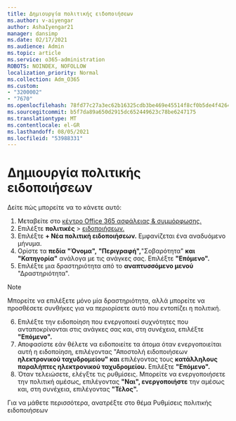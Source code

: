 ```yaml
---
title: Δημιουργία πολιτικής ειδοποιήσεων
ms.author: v-aiyengar
author: AshaIyengar21
manager: dansimp
ms.date: 02/17/2021
ms.audience: Admin
ms.topic: article
ms.service: o365-administration
ROBOTS: NOINDEX, NOFOLLOW
localization_priority: Normal
ms.collection: Adm_O365
ms.custom:
- "3200002"
- "7670"
ms.openlocfilehash: 78fd77c27a3ec62b16325cdb3be469e45514f8cf0b5de4f4264f080b23627eef
ms.sourcegitcommit: b5f7da89a650d2915dc652449623c78be6247175
ms.translationtype: MT
ms.contentlocale: el-GR
ms.lasthandoff: 08/05/2021
ms.locfileid: "53988331"
---
```

# <a name="create-an-alert-policy"></a>Δημιουργία πολιτικής ειδοποιήσεων

Δείτε πώς μπορείτε να το κάνετε αυτό:

1. Μεταβείτε στο [κέντρο Office 365 ασφάλειας & συμμόρφωσης.](https://go.microsoft.com/fwlink/p/?linkid=2077143)
1. Επιλέξτε **πολιτικές**  >  [ειδοποιήσεων.](https://go.microsoft.com/fwlink/?linkid=2103208)
1. Επιλέξτε **+ Νέα πολιτική ειδοποιήσεων.** Εμφανίζεται ένα αναδυόμενο μήνυμα.
1. Ορίστε τα **πεδία** **"Όνομα",** **"Περιγραφή",**"Σοβαρότητα" **και "Κατηγορία"** ανάλογα με τις ανάγκες σας. Επιλέξτε **"Επόμενο".**
1. Επιλέξτε μια δραστηριότητα από το **αναπτυσσόμενο μενού** "Δραστηριότητα".
> [!NOTE]
>  Μπορείτε να επιλέξετε μόνο μία δραστηριότητα, αλλά μπορείτε να προσθέσετε συνθήκες για να περιορίσετε αυτό που εντοπίζει η πολιτική.
6. Επιλέξτε την ειδοποίηση που ενεργοποιεί συχνότητες που ανταποκρίνονται στις ανάγκες σας και, στη συνέχεια, επιλέξτε **"Επόμενο".**
7. Αποφασίστε εάν θέλετε να ειδοποιείτε τα άτομα όταν ενεργοποιείται αυτή η ειδοποίηση, επιλέγοντας "Αποστολή ειδοποιήσεων **ηλεκτρονικού ταχυδρομείου" και** επιλέγοντας τους **κατάλληλους παραλήπτες ηλεκτρονικού ταχυδρομείου.** Επιλέξτε **"Επόμενο".**
8. Όταν τελειώσετε, ελέγξτε τις ρυθμίσεις. Μπορείτε να ενεργοποιήσετε την πολιτική αμέσως, επιλέγοντας **"Ναι", ενεργοποιήστε** την αμέσως και, στη συνέχεια, επιλέγοντας **"Τέλος".**

Για να μάθετε περισσότερα, ανατρέξτε στο θέμα Ρυθμίσεις πολιτικής ειδοποιήσεων

